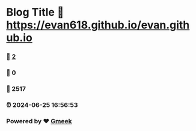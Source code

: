 # Blog Title :link: https://evan618.github.io/evan.github.io 
### :page_facing_up: [2](https://evan618.github.io/evan.github.io/tag.html) 
### :speech_balloon: 0 
### :hibiscus: 2517 
### :alarm_clock: 2024-06-25 16:56:53 
### Powered by :heart: [Gmeek](https://github.com/Meekdai/Gmeek)
